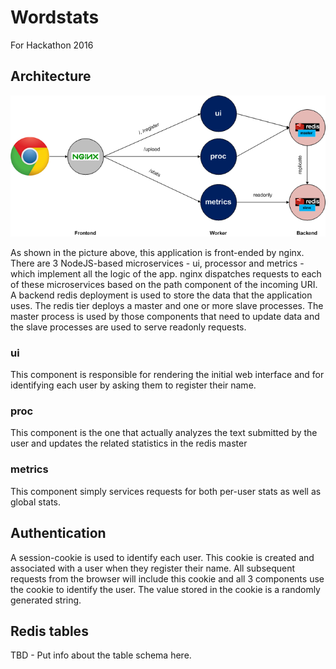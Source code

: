 # Wordstats
For Hackathon 2016

## Architecture

![Wordstats Microservices Architecture](wordstats-arch.png)

As shown in the picture above, this application is front-ended
by nginx. There are 3 NodeJS-based microservices - ui, processor
and metrics - which implement all the logic of the app. nginx
dispatches requests to each of these microservices based on the
path component of the incoming URI. A backend redis deployment 
is used to store the data that the application uses. The redis
tier deploys a master and one or more slave processes. The
master process is used by those components that need to update
data and the slave processes are used to serve readonly 
requests.

### ui
This component is responsible for rendering the initial 
web interface and for identifying each user by asking them
to register their name. 

### proc
This component is the one that actually analyzes the text
submitted by the user and updates the related statistics in
the redis master

### metrics
This component simply services requests for both per-user
stats as well as global stats.

## Authentication
A session-cookie is used to identify each user. This cookie
is created and associated with a user when they register
their name. All subsequent requests from the browser will
include this cookie and all 3 components use the cookie to
identify the user. The value stored in the cookie is a 
randomly generated string.

## Redis tables
TBD - Put info about the table schema here.
